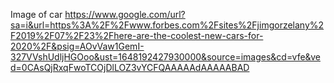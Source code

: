 Image of car https://www.google.com/url?sa=i&url=https%3A%2F%2Fwww.forbes.com%2Fsites%2Fjimgorzelany%2F2019%2F07%2F23%2Fhere-are-the-coolest-new-cars-for-2020%2F&psig=AOvVaw1GemI-327VVshUdljHGOoo&ust=1648192427930000&source=images&cd=vfe&ved=0CAsQjRxqFwoTCOjDlLOZ3vYCFQAAAAAdAAAAABAD  
